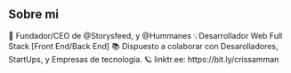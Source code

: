 <h2> Sobre mi </h2>
🙌 Fundador/CEO de @Storysfeed, y @Hummanes 💡Desarrollador Web Full Stack [Front End/Back End] 📚 Dispuesto a colaborar con Desarolladores, StartUps, y Empresas de tecnologia. 🪐 linktr.ee: https://bit.ly/crissamman
